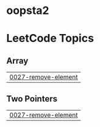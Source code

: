 # oopsta2
<!---LeetCode Topics Start-->
# LeetCode Topics
## Array
|  |
| ------- |
| [0027-remove-element](https://github.com/adwaiti-04/oopsta2/tree/master/0027-remove-element) |
## Two Pointers
|  |
| ------- |
| [0027-remove-element](https://github.com/adwaiti-04/oopsta2/tree/master/0027-remove-element) |
<!---LeetCode Topics End-->